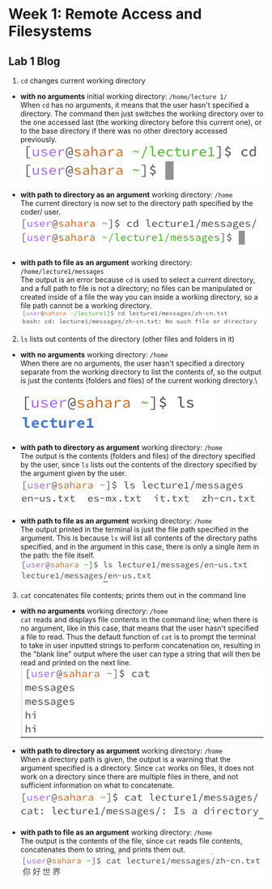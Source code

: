# Week 1: Remote Access and Filesystems
## Lab 1 Blog
1.  `cd` changes current working directory
- **with no arguments**
  initial working directory: `/home/lecture 1/`\
  When `cd` has no arguments, it means that the user hasn't specified a directory. The command then just switches the working directory over to the one accessed last (the working directory before this current one), or to the base directory if there was no other directory accessed previously.\
  ![Image](cdnoargs.png)

- **with path to directory as an argument**
  working directory: `/home`\
  The current directory is now set to the directory path specified by the coder/ user.\
  ![Image](cdtodirectory.png)
  
- **with path to file as an argument**
  working directory: `/home/lecture1/messages`\
  The output is an error because `cd` is used to select a current directory, and a full path to file is not a directory; no files can be manipulated or created inside of a file the way you can inside a working directory, so a file path cannot be a working directory.\
  ![Image](cdfilename.png)

2. `ls` lists out contents of the directory (other files and folders in it)
- **with no arguments**
  working directory: `/home`\
  When there are no arguments, the user hasn't specified a directory separate from the working directory to list the contents of, so the output is just the contents (folders and files) of the current working directory.\

  ![Image](lsnoargs.png)
  
- **with path to directory as argument**
  working directory: `/home`\
  The output is the contents (folders and files) of the directory specified by the user, since `ls` lists out the contents of the directory specified by the argument given by the user.\
  ![Image](lstodirectory.png)

- **with path to file as an argument**
  working directory: `/home`\
  The output printed in the terminal is just the file path specified in the argument. This is because `ls` will list all contents of the directory paths specified, and in the argument in this case, there is only a single item in the path: the file itself.\
  ![Image](lsfilepath.png)
  
3. `cat` concatenates file contents; prints them out in the command line
- **with no arguments**
  working directory: `/home`\
  `cat` reads and displays file contents in the command line; when there is no argument, like in this case, that means that the user hasn't specified a file to read. Thus the default function of `cat` is to prompt the terminal to take in user inputted strings to perform concatenation on, resulting in the "blank line" output where the user can type a string that will then be read and printed on the next line.\
  ![Image](catnoargs.png)

- **with path to directory as argument**
  working directory: `/home`\
  When a directory path is given, the output is a warning that the argument specified is a directory. Since `cat` works on files, it does not work on a directory since there are multiple files in there, and not sufficient information on what to concatenate.\
  ![Image](cattodirectory.png)

- **with path to file as an argument**
  working directory: `/home`\
  The output is the contents of the file, since `cat` reads file contents, concatenates them to string, and prints them out.\
  ![Image](catfilepath.png)
